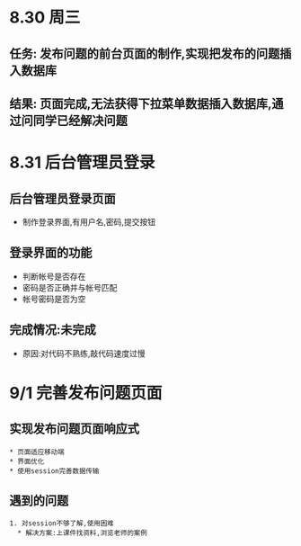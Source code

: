 # 8.30 周三
## 任务: 发布问题的前台页面的制作,实现把发布的问题插入数据库
## 结果: 页面完成,无法获得下拉菜单数据插入数据库,通过问同学已经解决问题



# 8.31 后台管理员登录
## 后台管理员登录页面

  * 制作登录界面,有用户名,密码,提交按钮
## 登录界面的功能
  * 判断帐号是否存在
  * 密码是否正确并与帐号匹配
  * 帐号密码是否为空

## 完成情况:未完成
  * 原因:对代码不熟练,敲代码速度过慢





  # 9/1 完善发布问题页面
  ## 实现发布问题页面响应式
    * 页面适应移动端
    * 界面优化
    * 使用session完善数据传输


  ## 遇到的问题
    1. 对session不够了解,使用困难
      * 解决方案:上课件找资料,浏览老师的案例
